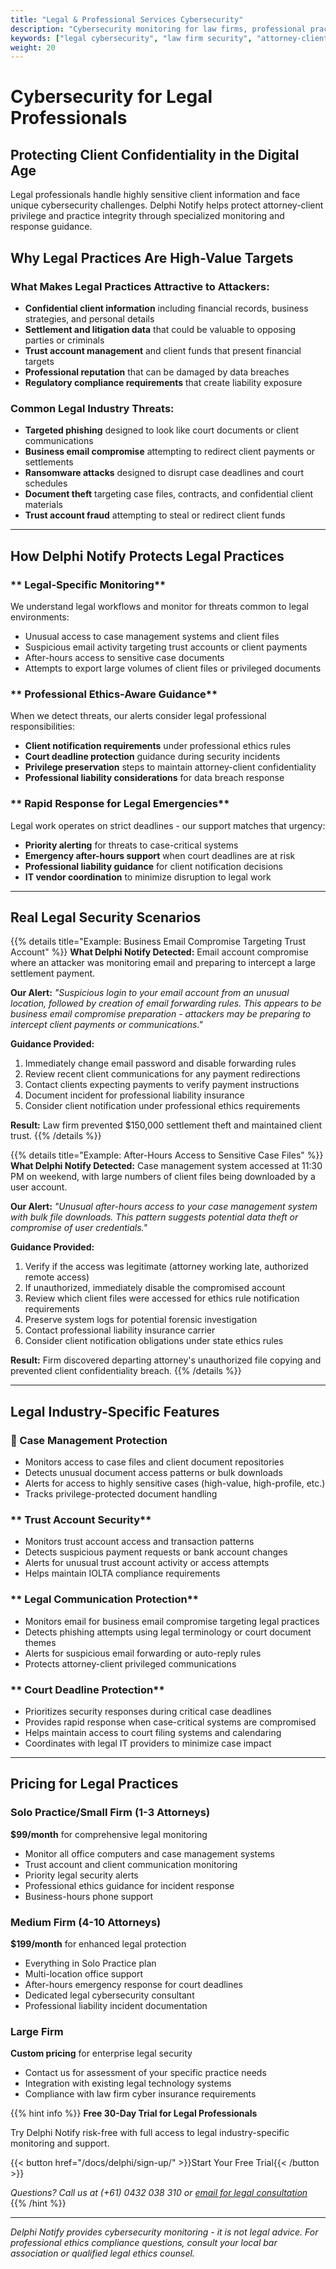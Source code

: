 ```yaml
---
title: "Legal & Professional Services Cybersecurity"
description: "Cybersecurity monitoring for law firms, professional practices, and confidential client environments"
keywords: ["legal cybersecurity", "law firm security", "attorney-client privilege", "professional services protection"]
weight: 20
---
```


# Cybersecurity for Legal Professionals

## **Protecting Client Confidentiality in the Digital Age**

Legal professionals handle highly sensitive client information and face unique cybersecurity challenges. Delphi Notify helps protect attorney-client privilege and practice integrity through specialized monitoring and response guidance.

## **Why Legal Practices Are High-Value Targets**

### **What Makes Legal Practices Attractive to Attackers:**
- **Confidential client information** including financial records, business strategies, and personal details
- **Settlement and litigation data** that could be valuable to opposing parties or criminals
- **Trust account management** and client funds that present financial targets
- **Professional reputation** that can be damaged by data breaches
- **Regulatory compliance requirements** that create liability exposure

### **Common Legal Industry Threats:**
- **Targeted phishing** designed to look like court documents or client communications
- **Business email compromise** attempting to redirect client payments or settlements
- **Ransomware attacks** designed to disrupt case deadlines and court schedules
- **Document theft** targeting case files, contracts, and confidential client materials
- **Trust account fraud** attempting to steal or redirect client funds

---

## **How Delphi Notify Protects Legal Practices**

### ** Legal-Specific Monitoring**
We understand legal workflows and monitor for threats common to legal environments:
- Unusual access to case management systems and client files
- Suspicious email activity targeting trust accounts or client payments
- After-hours access to sensitive case documents
- Attempts to export large volumes of client files or privileged documents

### ** Professional Ethics-Aware Guidance**
When we detect threats, our alerts consider legal professional responsibilities:
- **Client notification requirements** under professional ethics rules
- **Court deadline protection** guidance during security incidents
- **Privilege preservation** steps to maintain attorney-client confidentiality
- **Professional liability considerations** for data breach response

### ** Rapid Response for Legal Emergencies**
Legal work operates on strict deadlines - our support matches that urgency:
- **Priority alerting** for threats to case-critical systems
- **Emergency after-hours support** when court deadlines are at risk
- **Professional liability guidance** for client notification decisions
- **IT vendor coordination** to minimize disruption to legal work

---

## **Real Legal Security Scenarios**

{{% details title="Example: Business Email Compromise Targeting Trust Account" %}}
**What Delphi Notify Detected:** Email account compromise where an attacker was monitoring email and preparing to intercept a large settlement payment.

**Our Alert:** *"Suspicious login to your email account from an unusual location, followed by creation of email forwarding rules. This appears to be business email compromise preparation - attackers may be preparing to intercept client payments or communications."*

**Guidance Provided:**
1. Immediately change email password and disable forwarding rules
2. Review recent client communications for any payment redirections
3. Contact clients expecting payments to verify payment instructions
4. Document incident for professional liability insurance
5. Consider client notification under professional ethics requirements

**Result:** Law firm prevented $150,000 settlement theft and maintained client trust.
{{% /details %}}

{{% details title="Example: After-Hours Access to Sensitive Case Files" %}}
**What Delphi Notify Detected:** Case management system accessed at 11:30 PM on weekend, with large numbers of client files being downloaded by a user account.

**Our Alert:** *"Unusual after-hours access to your case management system with bulk file downloads. This pattern suggests potential data theft or compromise of user credentials."*

**Guidance Provided:**
1. Verify if the access was legitimate (attorney working late, authorized remote access)
2. If unauthorized, immediately disable the compromised account
3. Review which client files were accessed for ethics rule notification requirements
4. Preserve system logs for potential forensic investigation
5. Contact professional liability insurance carrier
6. Consider client notification obligations under state ethics rules

**Result:** Firm discovered departing attorney's unauthorized file copying and prevented client confidentiality breach.
{{% /details %}}

---

## **Legal Industry-Specific Features**

### **📁 Case Management Protection**
- Monitors access to case files and client document repositories
- Detects unusual document access patterns or bulk downloads
- Alerts for access to highly sensitive cases (high-value, high-profile, etc.)
- Tracks privilege-protected document handling

### ** Trust Account Security**
- Monitors trust account access and transaction patterns
- Detects suspicious payment requests or bank account changes
- Alerts for unusual trust account activity or access attempts
- Helps maintain IOLTA compliance requirements

### ** Legal Communication Protection**
- Monitors email for business email compromise targeting legal practices
- Detects phishing attempts using legal terminology or court document themes
- Alerts for suspicious email forwarding or auto-reply rules
- Protects attorney-client privileged communications

### ** Court Deadline Protection**
- Prioritizes security responses during critical case deadlines
- Provides rapid response when case-critical systems are compromised
- Helps maintain access to court filing systems and calendaring
- Coordinates with legal IT providers to minimize case impact

---

## **Pricing for Legal Practices**

### **Solo Practice/Small Firm (1-3 Attorneys)**
**$99/month** for comprehensive legal monitoring
- Monitor all office computers and case management systems
- Trust account and client communication monitoring
- Priority legal security alerts
- Professional ethics guidance for incident response
- Business-hours phone support

### **Medium Firm (4-10 Attorneys)**
**$199/month** for enhanced legal protection
- Everything in Solo Practice plan
- Multi-location office support
- After-hours emergency response for court deadlines
- Dedicated legal cybersecurity consultant
- Professional liability incident documentation

### **Large Firm**
**Custom pricing** for enterprise legal security
- Contact us for assessment of your specific practice needs
- Integration with existing legal technology systems
- Compliance with law firm cyber insurance requirements

{{% hint info %}}
**Free 30-Day Trial for Legal Professionals**

Try Delphi Notify risk-free with full access to legal industry-specific monitoring and support.

{{< button href="/docs/delphi/sign-up/" >}}Start Your Free Trial{{< /button >}}

*Questions? Call us at (+61) 0432 038 310 or [email for legal consultation](mailto:main@cybermonkey.net.au?subject=Legal%20Cybersecurity%20Consultation&body=Hi!%20I'm%20interested%20in%20Delphi%20Notify%20for%20our%20legal%20practice.%0A%0APractice%20details:%0A-%20Type%20of%20practice:%0A-%20Number%20of%20attorneys:%0A-%20Case%20management%20system:%0A-%20Trust%20account%20management:%0A-%20Specific%20security%20concerns:%0A%0APlease%20contact%20me%20to%20discuss%20our%20needs.)*
{{% /hint %}}

---

*Delphi Notify provides cybersecurity monitoring - it is not legal advice. For professional ethics compliance questions, consult your local bar association or qualified legal ethics counsel.*
